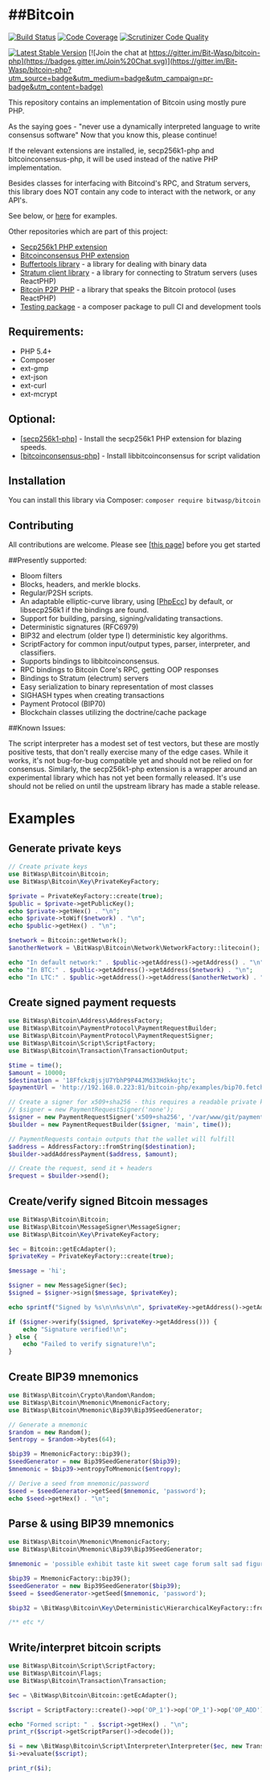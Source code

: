   
##Bitcoin
=======
[![Build Status](https://scrutinizer-ci.com/g/bit-wasp/bitcoin-php/badges/build.png?b=master)](https://scrutinizer-ci.com/g/bit-wasp/bitcoin-php/build-status/master)
[![Code Coverage](https://scrutinizer-ci.com/g/bit-wasp/bitcoin-php/badges/coverage.png?b=master)](https://scrutinizer-ci.com/g/bit-wasp/bitcoin-php/?branch=master)
[![Scrutinizer Code Quality](https://scrutinizer-ci.com/g/Bit-Wasp/bitcoin-php/badges/quality-score.png?b=master)](https://scrutinizer-ci.com/g/Bit-Wasp/bitcoin-php/?branch=master)

[![Latest Stable Version](https://poser.pugx.org/bitwasp/bitcoin/v/stable.png)](https://packagist.org/packages/bitwasp/bitcoin)
[![Join the chat at https://gitter.im/Bit-Wasp/bitcoin-php](https://badges.gitter.im/Join%20Chat.svg)](https://gitter.im/Bit-Wasp/bitcoin-php?utm_source=badge&utm_medium=badge&utm_campaign=pr-badge&utm_content=badge)

  This repository contains an implementation of Bitcoin using mostly pure PHP.

  As the saying goes - "never use a dynamically interpreted language to write consensus software"
  Now that you know this, please continue!

  If the relevant extensions are installed, ie, secp256k1-php and bitcoinconsensus-php,
  it will be used instead of the native PHP implementation.

  Besides classes for interfacing with Bitcoind's RPC, and Stratum servers, this
  library does NOT contain any code to interact with the network, or any API's.

  See below, or [here](https://github.com/Bit-Wasp/bitcoin-php) for examples.

  Other repositories which are part of this project:
  - [Secp256k1 PHP extension](https://github.com/Bit-Wasp/secp256k1-php)
  - [Bitcoinconsensus PHP extension](https://github.com/Bit-Wasp/bitcoinconsensus-php)
  - [Buffertools library](https://github.com/Bit-Wasp/buffertools-php) - a library for dealing with binary data
  - [Stratum client library](https://github.com/Bit-Wasp/stratum-php) - a library for connecting to Stratum servers (uses ReactPHP)
  - [Bitcoin P2P PHP](https://github.com/Bit-Wasp/bitcoin-p2p-php) - a library that speaks the Bitcoin protocol (uses ReactPHP)
  - [Testing package](https://github.com/Bit-Wasp/testing-php) - a composer package to pull CI and development tools

## Requirements:

 * PHP 5.4+
 * Composer
 * ext-gmp
 * ext-json
 * ext-curl
 * ext-mcrypt

## Optional:

 * [[secp256k1-php](https://github.com/Bit-Wasp/secp256k1-php)] - Install the secp256k1 PHP extension for blazing speeds.
 * [[bitcoinconsensus-php](https://github.com/Bit-Wasp/bitcoin-consensus-php)] - Install libbitcoinconsensus for script validation

## Installation
You can install this library via Composer: `composer require bitwasp/bitcoin`

## Contributing

 All contributions are welcome. Please see [[this page](https://github.com/Bit-Wasp/bitcoin-php/blob/master/CONTRIBUTING.md)] before you get started

##Presently supported:

 - Bloom filters
 - Blocks, headers, and merkle blocks.
 - Regular/P2SH scripts.
 - An adaptable elliptic-curve library, using [[PhpEcc](https://github.com/mdanter/phpecc)] by default, or libsecp256k1 if the bindings are found.
 - Support for building, parsing, signing/validating transactions.
 - Deterministic signatures (RFC6979)
 - BIP32 and electrum (older type I) deterministic key algorithms.
 - ScriptFactory for common input/output types, parser, interpreter, and classifiers.
 - Supports bindings to libbitcoinconsensus.
 - RPC bindings to Bitcoin Core's RPC, getting OOP responses
 - Bindings to Stratum (electrum) servers
 - Easy serialization to binary representation of most classes
 - SIGHASH types when creating transactions
 - Payment Protocol (BIP70)
 - Blockchain classes utilizing the doctrine/cache package

##Known Issues:

  The script interpreter has a modest set of test vectors, but these are mostly positive tests, that don't really exercise many of the edge cases. While it works, it's not bug-for-bug compatible yet and should not be relied on for consensus.
  Similarly, the secp256k1-php extension is a wrapper around an experimental library which has not yet been formally released. It's use should not be relied on until the upstream library has made a stable release. 
  
  
# Examples  
## Generate private keys
```php
// Create private keys
use BitWasp\Bitcoin\Bitcoin;
use BitWasp\Bitcoin\Key\PrivateKeyFactory;

$private = PrivateKeyFactory::create(true);
$public = $private->getPublicKey();
echo $private->getHex() . "\n";
echo $private->toWif($network) . "\n";
echo $public->getHex() . "\n";

$network = Bitcoin::getNetwork();
$anotherNetwork = \BitWasp\Bitcoin\Network\NetworkFactory::litecoin();

echo "In default network:" . $public->getAddress()->getAddress() . "\n";
echo "In BTC:" . $public->getAddress()->getAddress($network) . "\n";
echo "In LTC:" . $public->getAddress()->getAddress($anotherNetwork) . "\n";

```

## Create signed payment requests 
```php
use BitWasp\Bitcoin\Address\AddressFactory;
use BitWasp\Bitcoin\PaymentProtocol\PaymentRequestBuilder;
use BitWasp\Bitcoin\PaymentProtocol\PaymentRequestSigner;
use BitWasp\Bitcoin\Script\ScriptFactory;
use BitWasp\Bitcoin\Transaction\TransactionOutput;

$time = time();
$amount = 10000;
$destination = '18Ffckz8jsjU7YbhP9P44JMd33Hdkkojtc';
$paymentUrl = 'http://192.168.0.223:81/bitcoin-php/examples/bip70.fetch.php?time=' . $time;

// Create a signer for x509+sha256 - this requires a readable private key and certificate chain.
// $signer = new PaymentRequestSigner('none');
$signer = new PaymentRequestSigner('x509+sha256', '/var/www/git/paymentrequestold/.keys/ssl.key', '/var/www/git/paymentrequestold/.keys/ssl.pem');
$builder = new PaymentRequestBuilder($signer, 'main', time());

// PaymentRequests contain outputs that the wallet will fulfill
$address = AddressFactory::fromString($destination);
$builder->addAddressPayment($address, $amount);

// Create the request, send it + headers
$request = $builder->send();

```

## Create/verify signed Bitcoin messages
```php
use BitWasp\Bitcoin\Bitcoin;
use BitWasp\Bitcoin\MessageSigner\MessageSigner;
use BitWasp\Bitcoin\Key\PrivateKeyFactory;

$ec = Bitcoin::getEcAdapter();
$privateKey = PrivateKeyFactory::create(true);

$message = 'hi';

$signer = new MessageSigner($ec);
$signed = $signer->sign($message, $privateKey);

echo sprintf("Signed by %s\n\n%s\n\n", $privateKey->getAddress()->getAddress(), $signed->getBuffer()->getBinary());

if ($signer->verify($signed, $privateKey->getAddress())) {
    echo "Signature verified!\n";
} else {
    echo "Failed to verify signature!\n";
}

```

## Create BIP39 mnemonics
```php
use BitWasp\Bitcoin\Crypto\Random\Random;
use BitWasp\Bitcoin\Mnemonic\MnemonicFactory;
use BitWasp\Bitcoin\Mnemonic\Bip39\Bip39SeedGenerator;

// Generate a mnemonic
$random = new Random();
$entropy = $random->bytes(64);

$bip39 = MnemonicFactory::bip39();
$seedGenerator = new Bip39SeedGenerator($bip39);
$mnemonic = $bip39->entropyToMnemonic($entropy);

// Derive a seed from mnemonic/password
$seed = $seedGenerator->getSeed($mnemonic, 'password');
echo $seed->getHex() . "\n";

```

## Parse & using BIP39 mnemonics
```php
use BitWasp\Bitcoin\Mnemonic\MnemonicFactory;
use BitWasp\Bitcoin\Mnemonic\Bip39\Bip39SeedGenerator;

$mnemonic = 'possible exhibit taste kit sweet cage forum salt sad figure venture outdoor grab veteran blue pretty dinosaur mixed fantasy write rent steak draw behind';

$bip39 = MnemonicFactory::bip39();
$seedGenerator = new Bip39SeedGenerator($bip39);
$seed = $seedGenerator->getSeed($mnemonic, 'password');

$bip32 = \BitWasp\Bitcoin\Key\Deterministic\HierarchicalKeyFactory::fromEntropy($seed);

/** etc */
```

## Write/interpret bitcoin scripts
```php
use BitWasp\Bitcoin\Script\ScriptFactory;
use BitWasp\Bitcoin\Flags;
use BitWasp\Bitcoin\Transaction\Transaction;

$ec = \BitWasp\Bitcoin\Bitcoin::getEcAdapter();

$script = ScriptFactory::create()->op('OP_1')->op('OP_1')->op('OP_ADD')->getScript();

echo "Formed script: " . $script->getHex() . "\n";
print_r($script->getScriptParser()->decode());

$i = new \BitWasp\Bitcoin\Script\Interpreter\Interpreter($ec, new Transaction(), new Flags(0));
$i->evaluate($script);

print_r($i);

```
